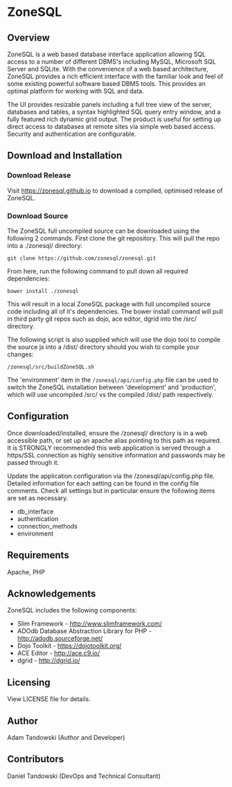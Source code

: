 # ZoneSQL

## Overview

ZoneSQL is a web based database interface application allowing SQL access to a 
number of different DBMS's including MySQL, Microsoft SQL Server and SQLite. With 
the convenience of a web based architecture, ZoneSQL provides a rich efficient 
interface with the familiar look and feel of some existing powerful software 
based DBMS tools. This provides an optimal platform for working with SQL and 
data. 

The UI provides resizable panels including a full tree view of the server,
databases and tables, a syntax highlighted SQL query entry window, and a fully 
featured rich dynamic grid output. The product is useful for setting up direct 
access to databases at remote sites via simple web based access. Security and 
authentication are configurable.

## Download and Installation

### Download Release

Visit https://zonesql.github.io to download a compiled, optimised release of ZoneSQL.

### Download Source

The ZoneSQL full uncompiled  source can be downloaded using the following 2 
commands. First clone the git repository. This will pull the repo into a 
./zonesql/ directory:

    git clone https://github.com/zonesql/zonesql.git

From here, run the following command to pull down all required dependencies:

    bower install ./zonesql

This will result in a local ZoneSQL package with full uncompiled source code 
including all of it's dependencies. The bower install command will pull in third 
party git repos such as dojo, ace editor, dgrid into the /src/ directory. 

The following script is also supplied which will use the dojo tool to compile the 
source js into a /dist/ directory should you wish to compile your changes:

    /zonesql/src/buildZoneSQL.sh

The 'environment' item in the `/zonesql/api/config.php` file can be used to switch 
the ZoneSQL installation between 'development' and 'production', which will use 
uncompiled /src/ vs the compiled /dist/ path respectively.

## Configuration

Once downloaded/installed, ensure the /zonesql/ directory is in a web 
accessible path, or set up an apache alias pointing to this path as required. It
is STRONGLY recommended this web application is served through a https/SSL 
connection as highly sensitive information and passwords may be passed through 
it.

Update the application configuration via the /zonesql/api/config.php file. 
Detailed information for each setting can be found in the config file comments. 
Check all settings but in particular ensure the following items are set as 
necessary. 

* db_interface
* authentication
* connection_methods
* environment

## Requirements

Apache, PHP

## Acknowledgements

ZoneSQL includes the following components:

* Slim Framework - http://www.slimframework.com/
* ADOdb Database Abstraction Library for PHP - http://adodb.sourceforge.net/
* Dojo Toolkit - https://dojotoolkit.org/
* ACE Editor - http://ace.c9.io/
* dgrid - http://dgrid.io/

## Licensing

View LICENSE file for details.

## Author

Adam Tandowski (Author and Developer)

## Contributors

Daniel Tandowski (DevOps and Technical Consultant)

